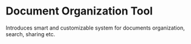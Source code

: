 # Document Organization Tool
Introduces smart and customizable system for documents organization, search, sharing etc.
